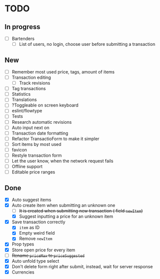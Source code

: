 # TODO

## In progress

- [ ] Bartenders
    - [ ] List of users, no login, choose user before submitting a transaction

## New

- [ ] Remember most used price, tags, amount of items
- [ ] Transaction editing
    - [ ] Track revisions
- [ ] Tag transactions
- [ ] Statistics
- [ ] Translations
- [ ] ?Toggleable on screen keyboard
- [ ] eslint/flowtype
- [ ] Tests
- [ ] Research automatic revisions
- [ ] Auto input next on
- [ ] Transaction date formatting
- [ ] Refactor TransactioForm to make it simpler
- [ ] Sort items by most used
- [ ] favicon
- [ ] Restyle transaction form
- [ ] Let the user know, when the network request fails
- [ ] Offline support
- [ ] Editable price ranges

## Done

- [x] Auto suggest items
- [x] Auto create item when submitting an unknown one
    - [ ] ~~It is created when submitting new transaction ( field `newItem`)~~
    - [x] Suggest inputting a price for an unknown item
- [x] Save transaction correctly
    - [x] `item` as ID
    - [x] Empty weird field
    - [x] Remove `newItem`
- [x] Prop types
- [x] Store open price for every item
- [ ] ~~Rename `priceMax` to `priceSuggested`~~
- [x] Auto unfold type select
- [x] Don't delete form right after submit, instead, wait for server response
- [x] Currencies
